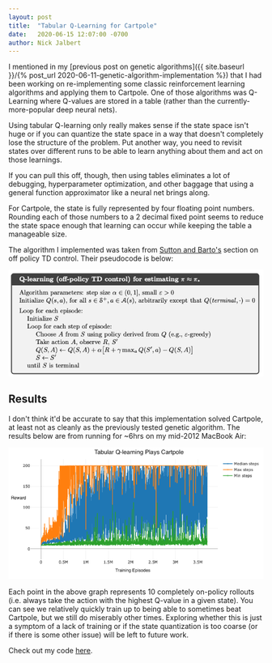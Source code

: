 ```yaml
---
layout: post
title:  "Tabular Q-Learning for Cartpole"
date:   2020-06-15 12:07:00 -0700
author: Nick Jalbert
---
```


I mentioned in my [previous post on genetic algorithms]({{ site.baseurl }}/{%
post_url 2020-06-11-genetic-algorithm-implementation %}) that I had been
working on re-implementing some classic reinforcement learning algorithms and
applying them to Cartpole.  One of those algorithms was Q-Learning where
Q-values are stored in a table (rather than the currently-more-popular deep
neural nets).  

Using tabular Q-learning only really makes sense if the state space isn't huge
or if you can quantize the state space in a way that doesn't completely lose
the structure of the problem.  Put another way, you need to revisit states
over different runs to be able to learn anything about them and act on those
learnings.

If you can pull this off, though, then using tables eliminates a lot of
debugging, hyperparameter optimization, and other baggage that using a general
function approximator like a neural net brings along.

For Cartpole, the state is fully represented by four floating point numbers.
Rounding each of those numbers to a 2 decimal fixed point seems to reduce the
state space enough that learning can occur while keeping the table a
manageable size.

The algorithm I implemented was taken from [Sutton and
Barto's](http://incompleteideas.net/book/the-book-2nd.html) section on off policy TD control.  Their pseudocode is below:


![Q-learning Pseudocode](https://raw.githubusercontent.com/nickjalbert/reading/master/code/genetic_algos/assets/q-learning.png)


## Results

I don't think it'd be accurate to say that this implementation solved
Cartpole, at least not as cleanly as the previously tested genetic algorithm.
The results below are from running for ~6hrs on my mid-2012 MacBook Air:

![Tabular Q-Learning Results](https://raw.githubusercontent.com/nickjalbert/reading/master/code/genetic_algos/assets/tabular-q-learning-results.png)

Each point in the above graph represents 10 completely on-policy rollouts
(i.e. always take the action with the highest Q-value in a given state).  You
can see we relatively quickly train up to being able to sometimes beat
Cartpole, but we still do miserably other times.  Exploring whether this is
just a symptom of a lack of training or if the state quantization is too
coarse (or if there is some other issue) will be left to future work.

Check out my code
[here](https://github.com/nickjalbert/reading/blob/master/code/genetic_algos/q_learning_table.py).

